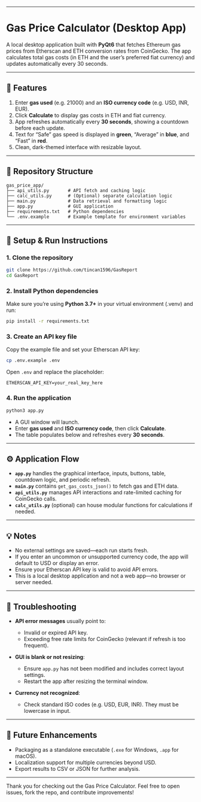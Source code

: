 
---

# Gas Price Calculator (Desktop App)

A local desktop application built with **PyQt6** that fetches Ethereum gas prices from Etherscan and ETH conversion rates from CoinGecko. The app calculates total gas costs (in ETH and the user’s preferred fiat currency) and updates automatically every 30 seconds.

---

## 🚀 Features

1. Enter **gas used** (e.g. 21000) and an **ISO currency code** (e.g. USD, INR, EUR).
2. Click **Calculate** to display gas costs in ETH and fiat currency.
3. App refreshes automatically every **30 seconds**, showing a countdown before each update.
4. Text for “Safe” gas speed is displayed in **green**, “Average” in **blue**, and “Fast” in **red**.
5. Clean, dark-themed interface with resizable layout.

---

## 📁 Repository Structure

```
gas_price_app/
├── api_utils.py       # API fetch and caching logic
├── calc_utils.py      # (Optional) separate calculation logic
├── main.py            # Data retrieval and formatting logic
├── app.py             # GUI application
├── requirements.txt   # Python dependencies
└── .env.example       # Example template for environment variables
```

---

## 🧰 Setup & Run Instructions

### 1. Clone the repository

```bash
git clone https://github.com/tincan1596/GasReport
cd GasReport
```

### 2. Install Python dependencies

Make sure you’re using **Python 3.7+** in your virtual environment (.venv) and run:

```bash
pip install -r requirements.txt
```

### 3. Create an API key file

Copy the example file and set your Etherscan API key:

```bash
cp .env.example .env
```

Open `.env` and replace the placeholder:

```
ETHERSCAN_API_KEY=your_real_key_here
```

### 4. Run the application

```bash
python3 app.py
```

* A GUI window will launch.
* Enter **gas used** and **ISO currency code**, then click **Calculate**.
* The table populates below and refreshes every **30 seconds**.

---

## ⚙️ Application Flow

* **`app.py`** handles the graphical interface, inputs, buttons, table, countdown logic, and periodic refresh.
* **`main.py`** contains `get_gas_costs_json()` to fetch gas and ETH data.
* **`api_utils.py`** manages API interactions and rate-limited caching for CoinGecko calls.
* **`calc_utils.py`** (optional) can house modular functions for calculations if needed.

---

## 💡 Notes

* No external settings are saved—each run starts fresh.
* If you enter an uncommon or unsupported currency code, the app will default to USD or display an error.
* Ensure your Etherscan API key is valid to avoid API errors.
* This is a local desktop application and not a web app—no browser or server needed.

---

## 🧭 Troubleshooting

* **API error messages** usually point to:

  * Invalid or expired API key.
  * Exceeding free rate limits for CoinGecko (relevant if refresh is too frequent).
* **GUI is blank or not resizing**:

  * Ensure `app.py` has not been modified and includes correct layout settings.
  * Restart the app after resizing the terminal window.
* **Currency not recognized**:

  * Check standard ISO codes (e.g. USD, EUR, INR). They must be lowercase in input.

---

## 🎯 Future Enhancements

* Packaging as a standalone executable (`.exe` for Windows, `.app` for macOS).
* Localization support for multiple currencies beyond USD.
* Export results to CSV or JSON for further analysis.

---

Thank you for checking out the Gas Price Calculator. Feel free to open issues, fork the repo, and contribute improvements!
